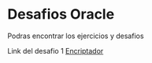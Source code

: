 # Desafios Oracle

Podras encontrar los ejercicios y desafios

Link del desafio 1 [Encriptador](https://jorgelreyes.github.io/Oracle_Challengues/Encrypt/)
